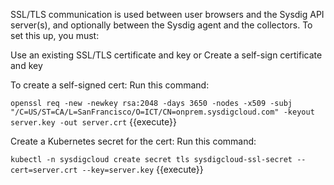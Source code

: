 SSL/TLS communication is used between user browsers and the Sysdig API server(s), and optionally between the Sysdig agent and the collectors. 
To set this up, you must: 

Use an existing SSL/TLS certificate and key or
Create a self-sign certificate and key 

To create a self-signed cert: 
Run this command: 

`openssl req -new -newkey rsa:2048 -days 3650 -nodes -x509 -subj "/C=US/ST=CA/L=SanFrancisco/O=ICT/CN=onprem.sysdigcloud.com" -keyout server.key -out server.crt` {{execute}}

Create a Kubernetes secret for the cert: 
Run this command: 

`kubectl -n sysdigcloud create secret tls sysdigcloud-ssl-secret --cert=server.crt --key=server.key` {{execute}}

